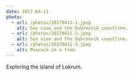 ```yaml
---
date: 2017-04-11
photo:
  - url: /photos/20170411-1.jpeg
    alt: Sea view and the Dubrovnik coastline.
  - url: /photos/20170411-2.jpeg
    alt: Sea view and the Dubrovnik coastline.
  - url: /photos/20170411-3.jpeg
    alt: Peacock in a tree.
---
```


Exploring the island of Lokrum.
